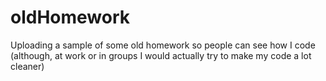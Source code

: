 # oldHomework
Uploading a sample of some old homework so people can see how I code (although, at work or in groups I would actually try to make my code a lot cleaner)
